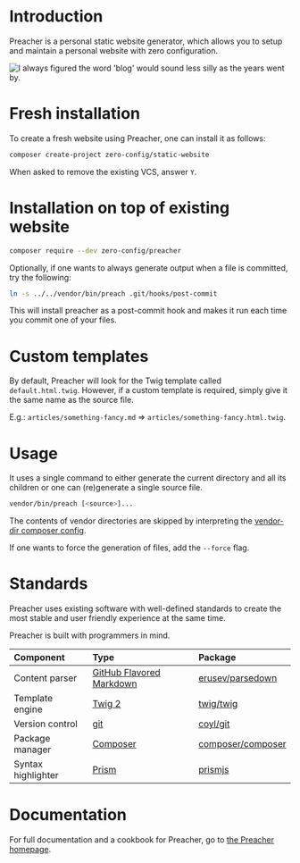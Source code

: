 # Introduction

Preacher is a personal static website generator, which allows you to setup and
maintain a personal website with zero configuration.

![I always figured the word 'blog' would sound *less* silly as the years went by.](https://imgs.xkcd.com/comics/starwatching.png)

# Fresh installation

To create a fresh website using Preacher, one can install it as follows:

```bash
composer create-project zero-config/static-website
```

When asked to remove the existing VCS, answer `Y`.

# Installation on top of existing website

```bash
composer require --dev zero-config/preacher
```

Optionally, if one wants to always generate output when a file is committed, try
the following:

```bash
ln -s ../../vendor/bin/preach .git/hooks/post-commit
```

This will install preacher as a post-commit hook and makes it run each time you
commit one of your files.

# Custom templates

By default, Preacher will look for the Twig template called `default.html.twig`.
However, if a custom template is required, simply give it the same name as the
source file.

E.g.: `articles/something-fancy.md` => `articles/something-fancy.html.twig`.

# Usage

It uses a single command to either generate the current directory and all its
children or one can (re)generate a single source file.

```bash
vendor/bin/preach [<source>]...
```

The contents of vendor directories are skipped by interpreting the
[vendor-dir composer config](https://getcomposer.org/doc/06-config.md#vendor-dir).

If one wants to force the generation of files, add the `--force` flag.

# Standards

Preacher uses existing software with well-defined standards to create the most
stable and user friendly experience at the same time.

Preacher is built with programmers in mind.

| Component          | Type                                                                                                        | Package                                                   |
|:-------------------|:------------------------------------------------------------------------------------------------------------|:----------------------------------------------------------|
| Content parser     | [GitHub Flavored Markdown](https://guides.github.com/features/mastering-markdown/#GitHub-flavored-markdown) | [erusev/parsedown](http://parsedown.org/)                 |
| Template engine    | [Twig 2](http://twig.sensiolabs.org/)                                                                       | [twig/twig](https://packagist.org/packages/twig/twig)     |
| Version control    | [git](https://git-scm.com/)                                                                                 | [coyl/git](https://github.com/coyl/git)                   |
| Package manager    | [Composer](https://getcomposer.org/)                                                                        | [composer/composer](https://github.com/composer/composer) |
| Syntax highlighter | [Prism](http://prismjs.com/)                                                                                | [prismjs](https://www.npmjs.com/package/prismjs)          |

# Documentation

For full documentation and a cookbook for Preacher, go to
[the Preacher homepage](https://zeroconfig.github.io/Preacher/).
